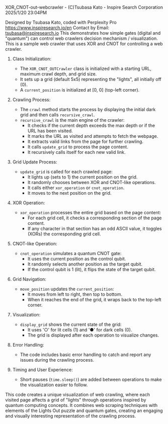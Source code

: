 XOR_CNOT-out-webcrawler - (C)Tsubasa Kato - Inspire Search Corporation 2025/1/20 23:04PM

Designed by Tsubasa Kato, coded with Perplexity Pro 
https://www.inspiresearch.io/en
Contact by Email: tsubasa@inspiresearch.io
This demonstrates how simple gates (digital and "quantum") can control web crawlers decision mechanism / visualization.
This is a sample web crawler that uses XOR and CNOT for controlling a web crawler.

1. Class Initialization:
   - The `XOR_CNOT_OUTCrawler` class is initialized with a starting URL, maximum crawl depth, and grid size.
   - It sets up a grid (default 5x5) representing the "lights", all initially off (0).
   - A `current_position` is initialized at [0, 0] (top-left corner).

2. Crawling Process:
   - The `crawl` method starts the process by displaying the initial dark grid and then calls `recursive_crawl`.
   - `recursive_crawl` is the main engine of the crawler:
     - It checks if the current depth exceeds the max depth or if the URL has been visited.
     - It marks the URL as visited and attempts to fetch the webpage.
     - It extracts valid links from the page for further crawling.
     - It calls `update_grid` to process the page content.
     - It recursively calls itself for each new valid link.

3. Grid Update Process:
   - `update_grid` is called for each crawled page:
     - It lights up (sets to 1) the current position on the grid.
     - It randomly chooses between XOR and CNOT-like operations.
     - It calls either `xor_operation` or `cnot_operation`.
     - It moves to the next position on the grid.

4. XOR Operation:
   - `xor_operation` processes the entire grid based on the page content:
     - For each grid cell, it checks a corresponding section of the page content.
     - If any character in that section has an odd ASCII value, it toggles (XORs) the corresponding grid cell.

5. CNOT-like Operation:
   - `cnot_operation` simulates a quantum CNOT gate:
     - It uses the current position as the control qubit.
     - It randomly selects another position as the target qubit.
     - If the control qubit is 1 (lit), it flips the state of the target qubit.

6. Grid Navigation:
   - `move_position` updates the `current_position`:
     - It moves from left to right, then top to bottom.
     - When it reaches the end of the grid, it wraps back to the top-left corner.

7. Visualization:
   - `display_grid` shows the current state of the grid:
     - It uses '○' for lit cells (1) and '●' for dark cells (0).
     - The grid is displayed after each operation to visualize changes.

8. Error Handling:
   - The code includes basic error handling to catch and report any issues during the crawling process.

9. Timing and User Experience:
   - Short pauses (`time.sleep()`) are added between operations to make the visualization easier to follow.

This code creates a unique visualization of web crawling, where each visited page affects a grid of "lights" through operations inspired by quantum computing concepts. It combines web scraping techniques with elements of the Lights Out puzzle and quantum gates, creating an engaging and visually interesting representation of the crawling process.
